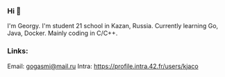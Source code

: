 ### Hi 👋

I'm Georgy. I'm student 21 school in Kazan, Russia.
Currently learning Go, Java, Docker. Mainly coding in C/С++.

### Links:

Email: gogasmi@mail.ru
Intra: https://profile.intra.42.fr/users/kjaco
